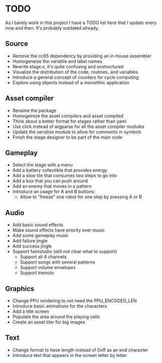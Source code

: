 # TODO

As I barely work in this project I have a TODO list here that I update every
now and then. It's probably outdated already.

## Source

- Remove the cc65 dependency by providing an in-house assembler
- Homogeneize the variable and label names
- Rewrite stage.s, it's quite confusing and unstructured
- Visualize the distribution of the code, routines, and variables
- Introduce a general concept of counters for cycle computing
- Explore using objects instead of a monolithic application

## Asset compiler

- Rename the package
- Homogeinize the asset compilers and asset compiled
- Think about a better format for stages rather than yaml
- Use click instead of argparse for all the asset compiler modules
- Update the serialize module to allow for comments in symbols
- Finish the stage designer to be part of the main code

## Gameplay

- Select the stage with a menu
- Add a battery collectible that provides energy
- Add a slow tile that consumes two steps to go into
- Add a box that you can push around
- Add an enemy that moves in a pattern
- Introduce an usage for A and B buttons:
    - Allow to "freeze" one robot for one step by pressing A or B

## Audio

- Add basic sound effects
- Make sound effects have priority over music
- Add some gameplay music
- Add failure jingle
- Add success jingle
- Support famistudio (still not clear what to support)
  - Support all 4 channels
  - Support songs with several patterns
  - Support volume envelopes
  - Support tremolo


## Graphics

- Change PPU rendering to not need the PPU_ENCODED_LEN
- Introduce basic animations for the characters
- Add a title screen
- Populate the area around the playing cells
- Create an asset tiler for big images

## Text

- Change format to have length instead of 0xff as an end character
- Introduce text that appears in the screen letter by letter
